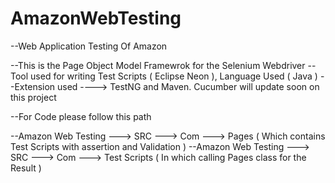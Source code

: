 # AmazonWebTesting
--Web Application Testing Of Amazon


--This is the Page Object Model Framewrok for the Selenium Webdriver
--Tool used for writing Test Scripts ( Eclipse Neon ), Language Used ( Java ) 
--Extension used ----> TestNG and Maven. Cucumber will update soon on this project 



--For Code please follow this path

--Amazon Web Testing ---> SRC ---> Com ---> Pages ( Which contains Test Scripts with assertion and Validation )
--Amazon Web Testing ---> SRC ---> Com ---> Test Scripts ( In which calling Pages class for the Result )